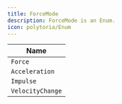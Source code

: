 ```yaml
---
title: ForceMode
description: ForceMode is an Enum.
icon: polytoria/Enum
---
```


| Name                 |
| -------------------- |
| `Force`              |
| `Acceleration`       |
| `Impulse`            |
| `VelocityChange`     |

